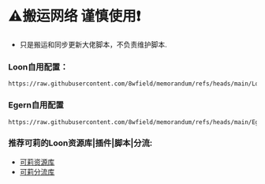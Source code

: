 # ⚠️搬运网络 谨慎使用❗️

* 只是搬运和同步更新大佬脚本，不负责维护脚本.

### Loon自用配置：

```
https://raw.githubusercontent.com/8wfield/memorandum/refs/heads/main/Loon/Loon.conf
```
### Egern自用配置

```
https://raw.githubusercontent.com/8wfield/memorandum/refs/heads/main/Egern/Egern.yaml
```
### 推荐可莉的Loon资源库|插件|脚本|分流:

* [可莉资源库](https://github.com/luestr/ProxyResource)
* [可莉分流库](https://github.com/luestr/ShuntRules)



